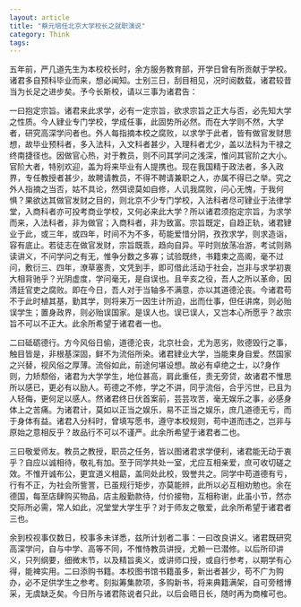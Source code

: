 ```yaml
---
layout: article
title: "蔡元培任北京大学校长之就职演说"
category: Think
tags: 
---
```



五年前，严几道先生为本校校长时，余方服务教育部，开学日曾有所贡献于学校。诸君多自预科毕业而来，想必闻知。士别三日，刮目相见，况时阅数载，诸君较昔当为长足之进步矣。予今长斯校，请以三事为诸君告：

一曰抱定宗旨。诸君来此求学，必有一定宗旨，欲求宗旨之正大与否，必先知大学之性质。今人肄业专门学校，学成任事，此固势所必然。而在大学则不然，大学者，研究高深学问者也。外人每指摘本校之腐败，以求学于此者，皆有做官发财思想，故毕业预科者，多入法科，入文科者甚少，入理科者尤少，盖以法科为干禄之终南捷径也。因做官心热，对于教员，则不问其学问之浅深，惟问其官阶之大小。官阶大者，特别欢迎，盖为将来毕业有人提携也。现在我国精于政法者，多入政界，专任教授者甚少，故聘请教员，不得不聘请兼职之人，亦属不得已之举。究之外人指摘之当否，姑不具论，然弭谤莫如自修，人讥我腐败，问心无愧，于我何惧？果欲达其做官发财之目的，则北京不少专门学校，入法科者尽可肄业于法律学堂，入商科者亦可投考商业学校，又何必来此大学？所以诸君须抱定宗旨，为求学而来，入法科者，非为做官；入商科者，非为致富。宗旨既定，自趋正轨，诸君肄业于此，或三年，或四年，时间不为不多，苟能爱惜分阴，孜孜求学，则求造诣，容有底止。若徒志在做官发财，宗旨既乖，趋向自异。平时则放荡冶游，考试则熟读讲义，不问学问之有无，惟争分数之多寡；试验既终，书籍束之高阁，毫不过问，敷衍三、四年，潦草塞责，文凭到手，即可借此活动于社会，岂非与求学初衷大相背驰乎？光阴虚度，学问毫无，是自误也。且辛亥之役，吾人之所以革命，因清廷官吏之腐败。即在今日，吾人对于当轴多不满意，亦以其道德沦丧。今诸君苟不于此时植其基，勤其学，则将来万一因生计所迫，出而仕事，但任讲席，则必贻误学生；置身政界，则必贻误国家。是误人也。误已误人，又岂本心所愿乎？故宗旨不可以不正大。此余所希望于诸君者一也。

二曰砥砺德行。方今风俗日偷，道德沦丧，北京社会，尤为恶劣，败德毁行之事，触目皆是，非根基深固，鲜不为流俗所染。诸君肄业大学，当能束身自爱。然国家之兴替，视风俗之厚薄。流俗如此，前途何堪设想。故必有卓绝之士，以?身作则，力矫颓俗，诸君为大学学生，地位甚高，肩此重任，责无旁贷，故诸君不惟思所以感已，更必有以励人。苟德之不修，学之不讲，同乎流俗，合乎污世，已且为人轻侮，更何足以感人。然诸君终日伏首案前，芸芸攻苦，毫无娱乐之事，必感身体上之苦痛。为诸君计，莫如以正当之娱乐，易不正当之娱乐，庶几道德无亏，而于身体有益。诸君入分科时，曾填写愿书，遵守本校规则，苟中道而违之，岂非与原始之意相反乎？故品行不可以不谨严。此余所希望于诸君者二也。

三曰敬爱师友。教员之教授，职员之任务，皆以图诸君求学便利，诸君能无动于衷乎？自应以诚相待，敬礼有加。至于同学共处一室，尤应互相亲爱，庶可收切磋之效。不惟开诚布公，更宜道义相勗，盖同处此校，毁誉共之。同学中苟道德有亏，行有不正，为社会所訾詈，已虽规行矩步，亦莫能辨，此所以必互相劝勉也。余在德国，每至店肆购买物品，店主殷勤款待，付价接物，互相称谢，此虽小节，然亦交际所必需，常人如此，况堂堂大学生乎？对于师友之敬爱，此余所希望于诸君者三也。

余到校视事仅数日，校事多未详悉，兹所计划者二事：一曰改良讲义。诸君既研究高深学问，自与中学、高等不同，不惟恃教员讲授，尤赖一已潜修。以后所印讲义，只列纲要，细微末节，以及精旨奥义，或讲师口授，或自行参考，以期学有心得，能裨实用。二曰添购书籍。本校图书馆书籍虽多，新出者甚少，苟不广为购办，必不足供学生之参考。刻拟筹集款项，多购新书，将来典籍满架，自可旁稽博采，无虞缺乏矣。今日所与诸君陈说者只此，以后会晤日长，随时再为商榷可也。
